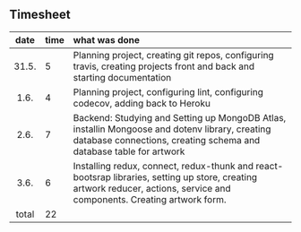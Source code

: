 ## Timesheet

| date  | time | what was done  |
| :----:|:-----| :-----|
| 31.5. | 5    | Planning project, creating git repos, configuring travis, creating projects front and back and starting documentation 
| 1.6.  | 4    | Planning project, configuring lint, configuring codecov, adding back to Heroku |
| 2.6.  | 7    | Backend: Studying and Setting up MongoDB Atlas, installin Mongoose and dotenv library, creating database connections, creating schema and database table for artwork |
| 3.6.  | 6    | Installing redux, connect, redux-thunk and react-bootsrap libraries, setting up store, creating artwork reducer, actions, service and components. Creating artwork form. |
| total |  22    |    |


